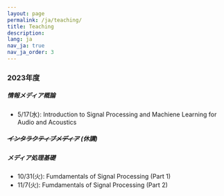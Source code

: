 ```yaml
---
layout: page
permalink: /ja/teaching/
title: Teaching
description:
lang: ja 
nav_ja: true
nav_ja_order: 3
---
```


### 2023年度

##### 情報メディア概論
- 5/17(水): Introduction to Signal Processing and Machiene Learning for Audio and Acoustics

##### ~~インタラクティブメディア~~ (休講)

##### メディア処理基礎
- 10/31(火): Fumdamentals of Signal Processing (Part 1) [<i class="fas fa-file-powerpoint"></i>](/assets/pdf/teaching/fund-media-proc2023-1.pdf)
- 11/7(火): Fumdamentals of Signal Processing (Part 2) [<i class="fas fa-file-powerpoint"></i>](/assets/pdf/teaching/fund-media-proc2023-2.pdf)
